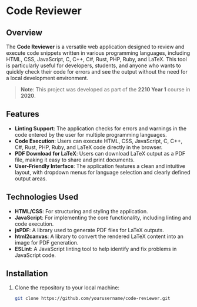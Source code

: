 # Code Reviewer

## Overview

The **Code Reviewer** is a versatile web application designed to review and execute code snippets written in various programming languages, including HTML, CSS, JavaScript, C, C++, C#, Rust, PHP, Ruby, and LaTeX. This tool is particularly useful for developers, students, and anyone who wants to quickly check their code for errors and see the output without the need for a local development environment.

> **Note**: This project was developed as part of the **2210 Year 1** course in **2020**.

## Features

- **Linting Support**: The application checks for errors and warnings in the code entered by the user for multiple programming languages.
- **Code Execution**: Users can execute HTML, CSS, JavaScript, C, C++, C#, Rust, PHP, Ruby, and LaTeX code directly in the browser.
- **PDF Download for LaTeX**: Users can download LaTeX output as a PDF file, making it easy to share and print documents.
- **User-Friendly Interface**: The application features a clean and intuitive layout, with dropdown menus for language selection and clearly defined output areas.

## Technologies Used

- **HTML/CSS**: For structuring and styling the application.
- **JavaScript**: For implementing the core functionality, including linting and code execution.
- **jsPDF**: A library used to generate PDF files for LaTeX outputs.
- **html2canvas**: A library to convert the rendered LaTeX content into an image for PDF generation.
- **ESLint**: A JavaScript linting tool to help identify and fix problems in JavaScript code.

## Installation

1. Clone the repository to your local machine:
   ```bash
   git clone https://github.com/yourusername/code-reviewer.git
